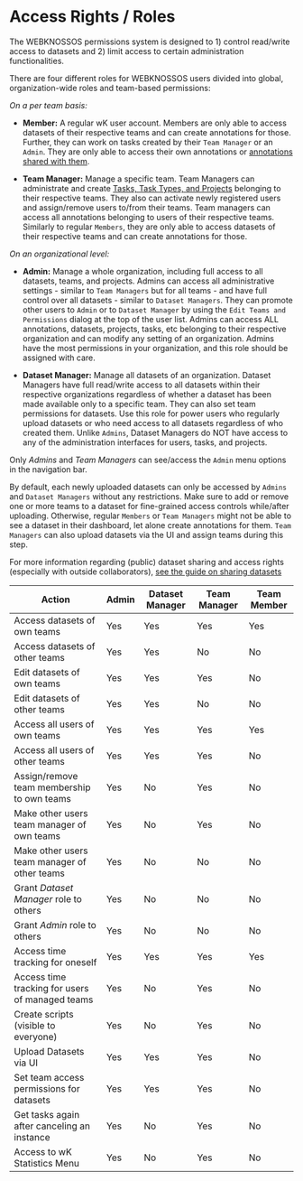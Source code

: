 # Access Rights / Roles

The WEBKNOSSOS permissions system is designed to 1) control read/write access to datasets and 2) limit access to certain administration functionalities.

There are four different roles for WEBKNOSSOS users divided into global, organization-wide roles and team-based permissions:

*On a per team basis:*

  - __Member:__ A regular wK user account. Members are only able to access datasets of their respective teams and can create annotations for those. Further, they can work on tasks created by their `Team Manager` or an `Admin`. They are only able to access their own annotations or [annotations shared with them](../sharing/annotation_sharing.md).

  - __Team Manager:__ Manage a specific team. Team Managers can administrate and create [Tasks, Task Types, and Projects](../tasks_projects/tasks.md) belonging to their respective teams. They also can activate newly registered users and assign/remove users to/from their teams. Team managers can access all annotations belonging to users of their respective teams. Similarly to regular `Members`, they are only able to access datasets of their respective teams and can create annotations for those.

*On an organizational level:*

  - __Admin:__ Manage a whole organization, including full access to all datasets, teams, and projects. Admins can access all administrative settings - similar to `Team Managers` but for all teams - and have full control over all datasets - similar to `Dataset Managers`. They can promote other users to `Admin` or to `Dataset Manager` by using the `Edit Teams and Permissions` dialog at the top of the user list. Admins can access ALL annotations, datasets, projects, tasks, etc belonging to their respective organization and can modify any setting of an organization. Admins have the most permissions in your organization, and this role should be assigned with care.

  - __Dataset Manager:__ Manage all datasets of an organization. Dataset Managers have full read/write access to all datasets within their respective organizations regardless of whether a dataset has been made available only to a specific team. They can also set team permissions for datasets. Use this role for power users who regularly upload datasets or who need access to all datasets regardless of who created them.
  Unlike `Admins`, Dataset Managers do NOT have access to any of the administration interfaces for users, tasks, and projects.


Only *Admins* and *Team Managers* can see/access the `Admin` menu options in the navigation bar.

By default, each newly uploaded datasets can only be accessed by `Admins` and `Dataset Managers` without any restrictions. Make sure to add or remove one or more teams to a dataset for fine-grained access controls while/after uploading. Otherwise, regular `Members` or `Team Managers` might not be able to see a dataset in their dashboard, let alone create annotations for them. `Team Managers` can also upload datasets via the UI and assign teams during this step. 

For more information regarding (public) dataset sharing and access rights (especially with outside collaborators), [see the guide on sharing datasets](../sharing/dataset_sharing.md)


| Action                                           	| Admin 	| Dataset Manager 	| Team Manager 	| Team Member 	|
|--------------------------------------------------	|-------	|-----------------	|--------------	|-------------	|
| Access datasets of own teams                        	| Yes   	| Yes             	| Yes          	| Yes         	|
| Access datasets of other teams                      	| Yes   	| Yes             	| No           	| No          	|
| Edit datasets of own teams                       	| Yes   	| Yes             	| Yes          	| No          	|
| Edit datasets of other teams                     	| Yes   	| Yes             	| No           	| No          	|
| Access all users of own teams                       	| Yes   	| Yes             	| Yes          	| Yes         	|
| Access all users of other teams                     	| Yes   	| Yes             	| Yes          	| No          	|
| Assign/remove team membership to own teams       	| Yes   	| No              	| Yes          	| No          	|
| Make other users team manager of own teams   	| Yes   	| No              	| Yes          	| No          	|
| Make other users team manager of other teams   	| Yes   	| No              	| No           	| No          	|
| Grant *Dataset Manager* role to others        	| Yes   	| No              	| No           	| No          	|
| Grant *Admin* role to others                           	| Yes   	| No              	| No           	| No          	|
| Access time tracking for oneself                       	| Yes   	| Yes             	| Yes          	| Yes         	|
| Access time tracking for users of managed teams          	| Yes   	| No              	| Yes          	| No          	|
| Create scripts (visible to everyone)            	| Yes   	| No              	| Yes          	| No          	|
| Upload Datasets via UI                           	| Yes   	| Yes             	| Yes          	| No          	|
| Set team access permissions for datasets    	| Yes   	| Yes              	| Yes          	| No          	|
| Get tasks again after canceling an instance     	| Yes   	| No              	| Yes          	| No          	|
| Access to wK Statistics Menu  	| Yes   	| No              	| Yes          	| No          	|
